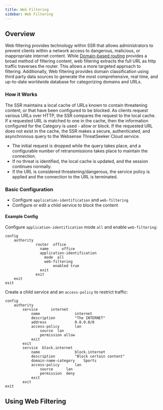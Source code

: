 ```yaml
---
title: Web Filtering 
sidebar: Web Filtering
---
```


## Overview

Web filtering provides technology within SSR that allows administrators to prevent clients within a network access to dangerous, malicious, or inappropriate internet content. While [Domain-based routing](config_domain-based_web_filtering.md) provides a broad method of filtering content, web filtering extracts the full URL as http traffic traverses the router. This allows a more targeted approach to filtering. Additionally, Web filtering provides domain classification using third party data sources to generate the most comprehensive, real time, and up-to-date worldwide database for categorizing domains and URLs. 

### How it Works

The SSR maintains a local cache of URLs known to contain threatening content, or that have been configured to be blocked. As clients request various URLs over HTTP, the SSR compares the request to the local cache. If a requested URL is matched to one in the cache, then the information configured for the Category is used - allow or block. If the requested URL does not exist in the cache, the SSR makes a secure, authenticated, and asynchronous query to the Websense ThreatSeeker Cloud service. 
- The initial request is dropped while the query takes place, and a configurable number of retransmissions takes place to maintain the connection.
- If no threat is identified, the local cache is updated, and the session continues normally.
- If the URL is considered threatening/dangerous, the service policy is applied and the connection to the URL is terminated. 

### Basic Configuration

- Configure `application-identification` and `web-filtering`
- Configure or edit a child service to block the content

#### Example Config

Configure `application-identification` mode `all` and enable `web-filtering`:

```
config
	authority
    	      router  office
        	    name      office
        	    application-identification
            	  mode  all
            	  web-filtering
           		      enabled true           		 
        	    exit
    	      exit
	exit
exit
```

Create a child service and an `access-policy` to restrict traffic:

```
config
	authority
    	service      internet
        	name              	internet
        	description       	"The INTERNET"
        	address           	0.0.0.0/0
        	access-policy     	lan
            	source  lan
            	permission allow
        	exit
    	exit
    	service  block.internet
        	name              	block.internet
        	description       	"Block certain content"
        	domain-name-category    Sports
        	access-policy    	lan
            	source  	lan
            	permission  deny
        	exit
    	exit
exit

```

## Using Web Filtering


